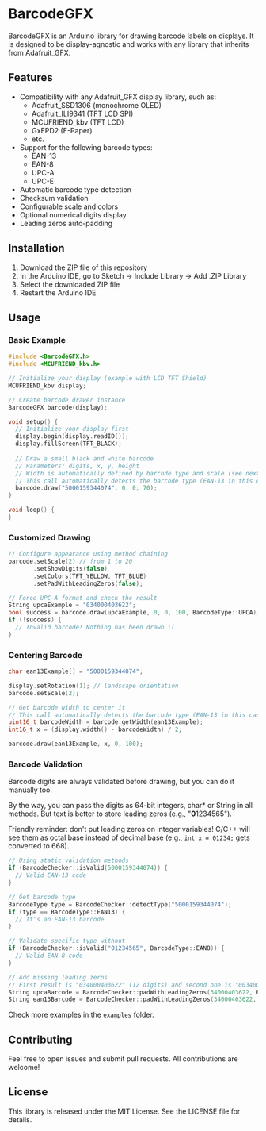 # BarcodeGFX

BarcodeGFX is an Arduino library for drawing barcode labels on displays. It is designed to be display-agnostic and works with any library that inherits from Adafruit_GFX.

## Features
- Compatibility with any Adafruit_GFX display library, such as:
  - Adafruit_SSD1306 (monochrome OLED)
  - Adafruit_ILI9341 (TFT LCD SPI)
  - MCUFRIEND_kbv (TFT LCD)
  - GxEPD2 (E-Paper)
  - etc.
- Support for the following barcode types:
  - EAN-13
  - EAN-8
  - UPC-A
  - UPC-E
- Automatic barcode type detection
- Checksum validation
- Configurable scale and colors
- Optional numerical digits display
- Leading zeros auto-padding

## Installation

1. Download the ZIP file of this repository
2. In the Arduino IDE, go to Sketch -> Include Library -> Add .ZIP Library
3. Select the downloaded ZIP file
4. Restart the Arduino IDE

## Usage

### Basic Example
```cpp
#include <BarcodeGFX.h>
#include <MCUFRIEND_kbv.h>

// Initialize your display (example with LCD TFT Shield)
MCUFRIEND_kbv display;

// Create barcode drawer instance
BarcodeGFX barcode(display);

void setup() {
  // Initialize your display first
  display.begin(display.readID());
  display.fillScreen(TFT_BLACK);
  
  // Draw a small black and white barcode
  // Parameters: digits, x, y, height
  // Width is automatically defined by barcode type and scale (see next example)
  // This call automatically detects the barcode type (EAN-13 in this case)
  barcode.draw("5000159344074", 0, 0, 70);
}

void loop() {
}
```

### Customized Drawing
```cpp
// Configure appearance using method chaining
barcode.setScale(2) // from 1 to 20
       .setShowDigits(false)
       .setColors(TFT_YELLOW, TFT_BLUE)
       .setPadWithLeadingZeros(false);

// Force UPC-A format and check the result
String upcaExample = "034000403622";
bool success = barcode.draw(upcaExample, 0, 0, 100, BarcodeType::UPCA);
if (!success) {
  // Invalid barcode! Nothing has been drawn :(
}
```

### Centering Barcode

```cpp
char ean13Example[] = "5000159344074";

display.setRotation(1); // landscape orientation
barcode.setScale(2);

// Get barcode width to center it
// This call automatically detects the barcode type (EAN-13 in this case)
uint16_t barcodeWidth = barcode.getWidth(ean13Example);
int16_t x = (display.width() - barcodeWidth) / 2;

barcode.draw(ean13Example, x, 0, 100);
```

### Barcode Validation

Barcode digits are always validated before drawing, but you can do it manually too.

By the way, you can pass the digits as 64-bit integers, char* or String in all methods. But text is better to store leading zeros (e.g., "**0**1234565").

Friendly reminder: don't put leading zeros on integer variables! C/C++ will see them as octal base instead of decimal base (e.g., `int x = 01234;` gets converted to 668).

```cpp
// Using static validation methods
if (BarcodeChecker::isValid(5000159344074)) {
  // Valid EAN-13 code
}

// Get barcode type
BarcodeType type = BarcodeChecker::detectType("5000159344074");
if (type == BarcodeType::EAN13) {
  // It's an EAN-13 barcode
}

// Validate specific type without 
if (BarcodeChecker::isValid("01234565", BarcodeType::EAN8)) {
  // Valid EAN-8 code
}

// Add missing leading zeros
// First result is "034000403622" (12 digits) and second one is "0034000403622" (13 digits)
String upcaBarcode = BarcodeChecker::padWithLeadingZeros(34000403622, BarcodeType::UPCA);
String ean13Barcode = BarcodeChecker::padWithLeadingZeros(34000403622, BarcodeType::EAN13);

```

Check more examples in the `examples` folder.

## Contributing

Feel free to open issues and submit pull requests. All contributions are welcome!

## License

This library is released under the MIT License. See the LICENSE file for details.
